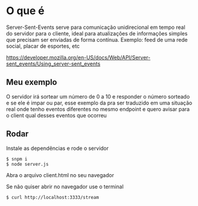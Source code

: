 # O que é
Server-Sent-Events serve para comunicação unidirecional em tempo real do servidor para o cliente, ideal para atualizações de informações simples que precisam ser enviadas de forma contínua. Exemplo: feed de uma rede social, placar de esportes, etc

https://developer.mozilla.org/en-US/docs/Web/API/Server-sent_events/Using_server-sent_events

## Meu exemplo
O servidor irá sortear um número de 0 a 10 e responder o número sorteado e se ele é impar ou par, esse exemplo da pra ser traduzido em uma situação real onde tenho eventos diferentes no mesmo endpoint e quero avisar para o client qual desses eventos que ocorreu

## Rodar

Instale as dependências e rode o servidor
```
$ snpm i
$ node server.js
```
Abra o arquivo client.html no seu navegador

Se não quiser abrir no navegador use o terminal
```
$ curl http://localhost:3333/stream
```
